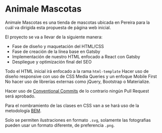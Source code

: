 # Animale Mascotas
Animale Mascotas es una tienda de mascotas ubicada en Pereira para la cuál va dirigida esta propuesta de página web inicial.

El proyecto se va a llevar de la siguiente manera:

- Fase de diseño y maquetación del HTML/CSS
- Fase de creación de la línea base en Gatsby
- Implementación de nuestro HTML enfocado a React con Gatsby
- Despliegue y optimización final del SEO

Todo el HTML inicial irá enfocado a la rama `html-template`
Hacer uso de diseño responsive con uso de CSS Media Queries y un enfoque Mobile First
No hacer uso de librerías externas como jQuery, Bootstrap o Materialize.

Hacer uso de [Conventional Commits](https://www.conventionalcommits.org/en/v1.0.0/) de lo contrario ningún Pull Request será aprobado.

Para el nombramiento de las clases en CSS van a se hará uso de la metodología [BEM](https://blog.interactius.com/metodolog%C3%ADa-css-block-element-modifier-bem-f26e69d1de3).

Solo se permiten ilustraciones en formato `.svg`, solamente las fotografias pueden usar un formato diferente, de preferencia `.png`.